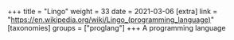 +++
title = "Lingo"
weight = 33
date = 2021-03-06
[extra]
link = "https://en.wikipedia.org/wiki/Lingo_(programming_language)"
[taxonomies]
groups = ["proglang"]
+++
A programming language


